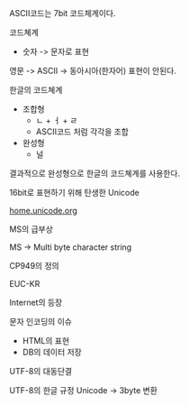 
ASCII코드는 7bit 코드체계이다.

코드쳬계
- 숫자 -> 문자로 표현

영문 -> ASCII -> 동아시아(한자어) 표현이 안된다.

한글의 코드쳬계
- 조합형
	- ㄴ + ㅓ + ㄹ
	- ASCII코드 처럼 각각을 조합
- 완성형
	- 널

결과적으로 완성형으로 한글의 코드쳬계를 사용한다.

16bit로 표현하기 위해 탄생한 Unicode

[home.unicode.org](https://home.unicode.org)

MS의 급부상

MS -> Multi byte character string

CP949의 정의

EUC-KR

Internet의 등장

문자 인코딩의 이슈
- HTML의 표현
- DB의 데이터 저장

UTF-8의 대동단결

UTF-8의 한글 규정
Unicode -> 3byte 변환